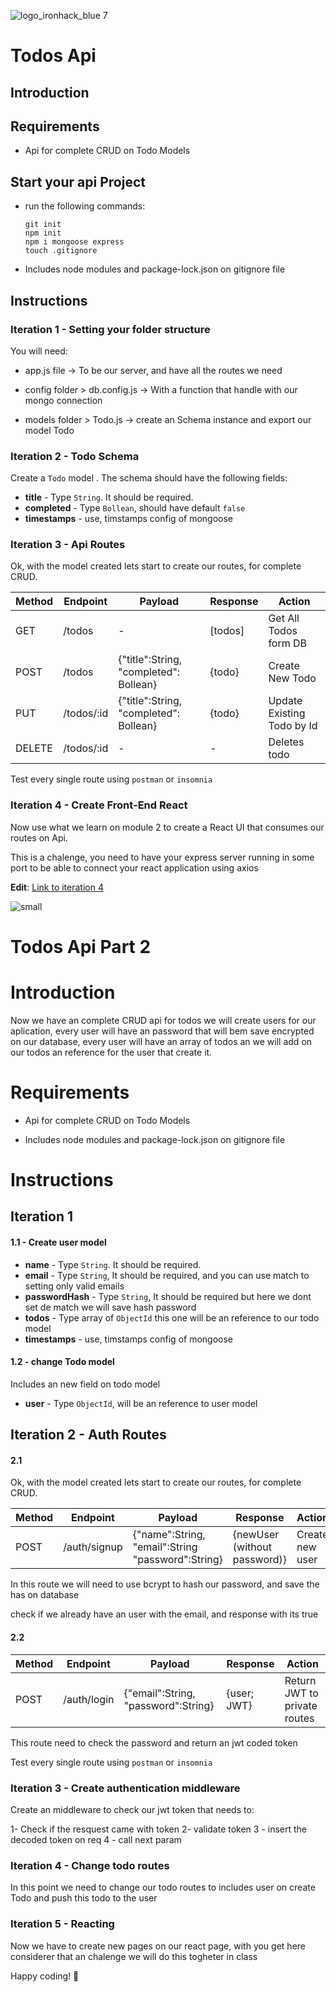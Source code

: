 ![logo_ironhack_blue 7](https://user-images.githubusercontent.com/23629340/40541063-a07a0a8a-601a-11e8-91b5-2f13e4e6b441.png)

# Todos Api

## Introduction


## Requirements

- Api for complete CRUD on Todo Models

## Start your api Project

- run the following commands:

  ```
  git init
  npm init
  npm i mongoose express
  touch .gitignore
  ```

- Includes node modules and package-lock.json on gitignore file

## Instructions

### Iteration 1 - Setting your folder structure

You will need:

- app.js file -> To be our server, and have all the routes we need

- config folder > db.config.js -> With a function that handle with our mongo connection

- models folder > Todo.js -> create an Schema instance and export our model Todo


### Iteration 2 - Todo Schema

Create a `Todo` model . The schema should have the following fields:

- **title** - Type `String`. It should be required.
- **completed** - Type `Bollean`, should have default `false` 
- **timestamps** - use, timstamps config of mongoose

### Iteration 3 - Api Routes

Ok, with the model created lets start to create our routes, for complete CRUD.

| Method | Endpoint   | Payload                                | Response  | Action                     |
| ------ | ---------- | -------------------------------------- | --------- | -------------------------- |
| GET    | /todos     | \-                                     | \[todos\] | Get All Todos form DB      |
| POST   | /todos     | {"title":String, "completed": Bollean} | {todo}    | Create New Todo            |
| PUT    | /todos/:id | {"title":String, "completed": Bollean} | {todo}    | Update Existing Todo by Id |
| DELETE | /todos/:id | \-                                     | \-        | Deletes todo               |


Test every single route using `postman` or `insomnia`



### Iteration 4 - Create Front-End React

  Now use what we learn on module 2 to create a React UI that consumes our routes on Api.
  
  This is a chalenge, you need to have your express server running in some port to be able to connect your react application using axios

  **Edit**: [Link to iteration 4](https://github.com/VINIRR99/lab-todos-frontend)
  
![small](https://user-images.githubusercontent.com/26174871/132945098-6abe8ba4-e623-474a-9fa5-914842e3e622.gif)

# Todos Api Part 2

# Introduction
 Now we have an complete CRUD api for todos we will create users for our aplication, every user will have an password that will bem save encrypted on our database, every user will have an array of todos an we will add on our todos an reference for the user that create it.

# Requirements

- Api for complete CRUD on Todo Models


- Includes node modules and package-lock.json on gitignore file

# Instructions

## Iteration 1 

#### 1.1 - Create user model

- **name** - Type `String`. It should be required.
- **email** - Type `String`, It should be required, and you can use match to setting only valid emails
- **passwordHash** - Type `String`, It should be required but here we dont set de match we will save hash password
- **todos** - Type  array of `ObjectId` this one will be an reference to our todo model
- **timestamps** - use, timstamps config of mongoose


#### 1.2 - change Todo model

Includes an new field on todo model

- **user** - Type `ObjectId`, will be an reference to user model


## Iteration 2 - Auth Routes

#### 2.1
Ok, with the model created lets start to create our routes, for complete CRUD.

| Method | Endpoint   | Payload                                | Response  | Action                     |
| ------ | ---------- | -------------------------------------- | --------- | -------------------------- |
| POST | /auth/signup | {"name":String, "email":String "password":String} | {newUser (without password)}                    | Create new user              |

In this route we will need to use bcrypt to hash our password, and save the has on database

check if we already have an user with the email, and response with its true

#### 2.2
| Method | Endpoint   | Payload                                | Response  | Action                     |
| ------ | ---------- | -------------------------------------- | --------- | -------------------------- |
| POST | /auth/login  | {"email":String, "password":String} | {user; JWT} | Return JWT to private routes |

This route need to check the password and return an jwt coded token

Test every single route using `postman` or `insomnia`



### Iteration 3 - Create authentication middleware

Create an middleware to check our jwt token that needs to:

1- Check if the resquest came with token
2- validate token
3 - insert the decoded token on req 
4 - call  next param

### Iteration 4 - Change todo routes

In this point we need to change our todo routes to includes user on create Todo and push this todo to the user

### Iteration 5 - Reacting

Now we have to create new pages on our react page, with you get here considerer that an chalenge we will do this togheter in class

Happy coding! 💙